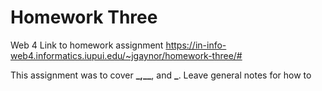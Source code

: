 # Homework Three

Web 4 Link to homework assignment
https://in-info-web4.informatics.iupui.edu/~jgaynor/homework-three/#

This assignment was to cover **\_,\_\_**, and **\_**.
Leave general notes for how to
